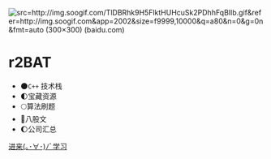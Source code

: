 ![src=http://img.soogif.com/TlDBRhk9H5FlktHUHcuSk2PDhhFqBlIb.gif&refer=http://img.soogif.com&app=2002&size=f9999,10000&q=a80&n=0&g=0n&fmt=auto (300×300) (baidu.com)](https://gimg2.baidu.com/image_search/src=http%3A%2F%2Fimg.soogif.com%2FTlDBRhk9H5FlktHUHcuSk2PDhhFqBlIb.gif&refer=http%3A%2F%2Fimg.soogif.com&app=2002&size=f9999,10000&q=a80&n=0&g=0n&fmt=auto?sec=1670552069&t=3480fbd3622cbe609f70aa67f34df976)

# r2BAT

- 🌑`C++` 技术栈
- 🌓宝藏资源
- 🌕算法刷题
- 🎊八股文
- 🌔公司汇总

[进来(｡･∀･)ﾉﾞ学习](/README.md)